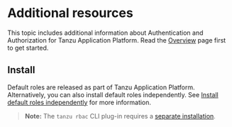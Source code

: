 # Additional resources

This topic includes additional information about Authentication and Authorization for Tanzu Application Platform. Read the [Overview](overview.md) page first to get started.

## <a id='install'></a>Install

Default roles are released as part of Tanzu Application Platform. Alternatively, you can also install default roles independently. See [Install default roles independently](install.md) for more information.

>**Note:** The `tanzu rbac` CLI plug-in requires a [separate installation](binding.md).
